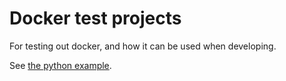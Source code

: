 # Docker test projects

For testing out docker, and how it can be used when developing.

See [the python example](python).

